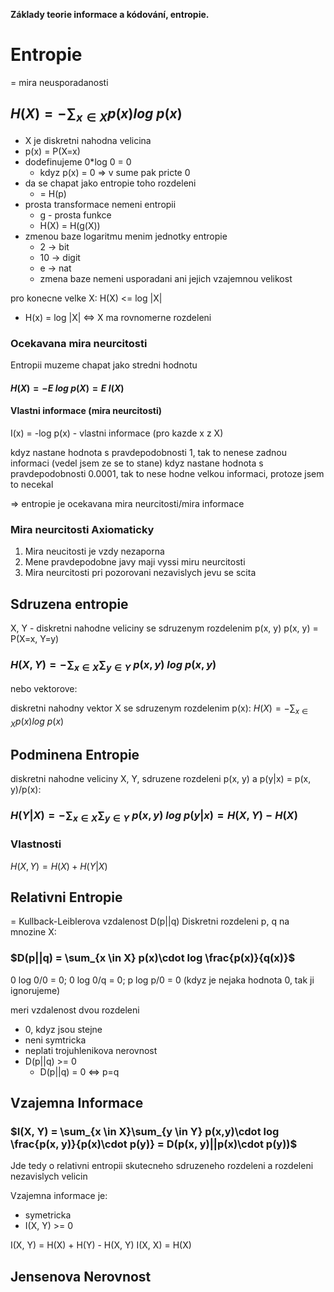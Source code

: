 **Základy teorie informace a kódování, entropie.**

# Entropie
= mira neusporadanosti

## $H(X) = - \sum_{x \in X} p(x) log\ p(x)$
- X je diskretni nahodna velicina
- p(x) = P(X=x)
- dodefinujeme 0\*log 0 = 0
	- kdyz p(x) = 0 => v sume pak pricte 0
- da se chapat jako entropie toho rozdeleni 
	- = H(p)
- prosta transformace nemeni entropii
	- g - prosta funkce
	- H(X) = H(g(X))
- zmenou baze logaritmu menim jednotky entropie
	- 2 -> bit
	- 10 -> digit
	- e -> nat
	- zmena baze nemeni usporadani ani jejich vzajemnou velikost

pro konecne velke X: H(X) <= log |X| 
- H(x) = log |X| <=> X ma rovnomerne rozdeleni
### Ocekavana mira neurcitosti
Entropii muzeme chapat jako stredni hodnotu

#### $H(X) = - E\ log\ p(X) = E\ I(X)$

#### Vlastni informace (mira neurcitosti)
I(x) = -log p(x) - vlastni informace
(pro kazde x z X)

kdyz nastane hodnota s pravdepodobnosti 1, tak to nenese zadnou informaci (vedel jsem ze se to stane)
kdyz nastane hodnota s pravdepodobnosti 0.0001, tak to nese hodne velkou informaci, protoze jsem to necekal

=> entropie je ocekavana mira neurcitosti/mira informace

### Mira neurcitosti Axiomaticky
1. Mira neucitosti je vzdy nezaporna
2. Mene pravdepodobne javy maji vyssi miru neurcitosti
3. Mira neurcitosti pri pozorovani nezavislych jevu se scita
## Sdruzena entropie
X, Y - diskretni nahodne veliciny se sdruzenym rozdelenim p(x, y)
p(x, y) = P(X=x, Y=y)

### $H(X, Y) = -\sum_{x \in X}\sum_{y \in Y}\ p(x, y)\ log\ p(x, y)$

nebo vektorove:

diskretni nahodny vektor X se sdruzenym rozdelenim p(x):
$H(X) = - \sum_{x \in X} p(x) log\ p(x)$

## Podminena Entropie
diskretni nahodne veliciny X, Y, sdruzene rozdeleni p(x, y) a p(y|x) = p(x, y)/p(x):

### $H(Y|X) = -\sum_{x \in X}\sum_{y \in Y}\ p(x, y)\ log\ p(y|x) = H(X, Y) - H(X)$

### Vlastnosti
$H(X, Y) = H(X) + H(Y|X)$

## Relativni Entropie
= Kullback-Leiblerova vzdalenost D(p||q)
Diskretni rozdeleni p, q na mnozine X:

### $D(p||q) = \sum_{x \in X} p(x)\cdot log \frac{p(x)}{q(x)}$


0 log 0/0 = 0; 0 log 0/q = 0; p log p/0 = 0 (kdyz je nejaka hodnota 0, tak ji ignorujeme)

meri vzdalenost dvou rozdeleni
- 0, kdyz jsou stejne
- neni symtricka
- neplati trojuhlenikova nerovnost
- D(p||q) >= 0
	- D(p||q) = 0 <=> p=q
## Vzajemna Informace
### $I(X, Y) = \sum_{x \in X}\sum_{y \in Y} p(x,y)\cdot log \frac{p(x, y)}{p(x)\cdot p(y)} = D(p(x, y)||p(x)\cdot p(y))$

Jde tedy o relativni entropii skutecneho sdruzeneho rozdeleni a rozdeleni nezavislych velicin

Vzajemna informace je:
- symetricka
- I(X, Y) >= 0

I(X, Y) = H(X) + H(Y) - H(X, Y)
I(X, X) = H(X)

## Jensenova Nerovnost